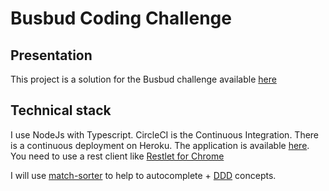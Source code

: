 # Busbud Coding Challenge

## Presentation

This project is a solution for the Busbud challenge available [here](https://github.com/busbud/coding-challenge-backend-c)

## Technical stack

I use NodeJs with Typescript.
CircleCI is the Continuous Integration.
There is a continuous deployment on Heroku. The application is available [here](https://busbud-challenge-gs.herokuapp.com/suggestions). You need to use
a rest client like [Restlet for Chrome](https://chrome.google.com/webstore/detail/restlet-client-rest-api-t/aejoelaoggembcahagimdiliamlcdmfm)

I will use [match-sorter](https://www.npmjs.com/package/match-sorter) to help to autocomplete + [DDD](https://en.wikipedia.org/wiki/Domain-driven_design) concepts.
